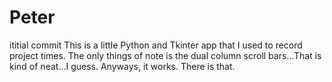 Peter
=====

ititial commit
This is a little Python and Tkinter app that I used to record project times.
The only things of note is the dual column scroll bars...That is kind of neat...I guess.
Anyways, it works.  There is that.

